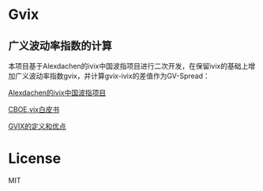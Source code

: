 # Gvix
## 广义波动率指数的计算

本项目基于Alexdachen的ivix中国波指项目进行二次开发，在保留ivix的基础上增加广义波动率指数gvix，并计算gvix-ivix的差值作为GV-Spread：

[Alexdachen的ivix中国波指项目](https://github.com/Alexdachen/ivix)

[CBOE,vix白皮书](http://www.cboe.com/products/vix-index-volatility/vix-options-and-futures/vix-index/the-vix-index-calculation)

[GVIX的定义和优点](https://www.researchgate.net/publication/272306461_Does_VIX_Truly_Measure_Return_Volatility)

# License
MIT

